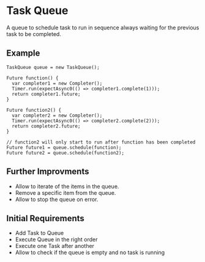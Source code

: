 # Task Queue

A queue to schedule task to run in sequence always waiting for the previous task to be completed.

## Example

    TaskQueue queue = new TaskQueue();

    Future function() {
      var completer1 = new Completer();
      Timer.run(expectAsync0(() => completer1.complete(1)));
      return completer1.future;
    }

    Future function2() {
      var completer2 = new Completer();
      Timer.run(expectAsync0(() => completer2.complete(2)));
      return completer2.future;
    }

    // function2 will only start to run after function has been completed
    Future future1 = queue.schedule(function);
    Future future2 = queue.schedule(function2);

## Further Improvments

* Allow to iterate of the items in the queue.
* Remove a specific item from the queue.
* Allow to stop the queue on error.

## Initial Requirements

* Add Task to Queue
* Execute Queue in the right order
* Execute one Task after another
* Allow to check if the queue is empty and no task is running